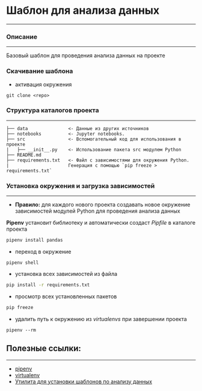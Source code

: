 # Шаблон для анализа данных
------------

### Описание
------------
Базовый шаблон для проведения анализа данных на проекте

### Скачивание шаблона
- активация окружения
```
git clone <repo>
```



### Структура каталогов проекта
------------  

```
├── data               <- Данные из других источников 
├── notebooks          <- Jupyter notebooks. 
├── src                <- Вспомогательный код для использования в проекте
|   ├── __init__.py    <- Использование пакета src модулем Python
├── README.md  
├── requirements.txt   <- Файл с зависимостями для окружения Python.
|                      Генерация с помощью `pip freeze > requirements.txt`
```


### Установка окружения и загрузка зависимостей
------------
- **Правило:** для каждого нового проекта создавать новое окружение зависимостей модулей Python для проведения анализа данных

**Pipenv** установит библиотеку и автоматически создаст *Pipfile* в каталоге проекта
```bash
pipenv install pandas
```
- переход в окружение
```shell
pipenv shell
```

- установка всех зависимостей из файла
```bash
pip install -r requirements.txt
```

- просмотр всех установленных пакетов
```bash
pip freeze
```
- удалить путь к окружению из *virtualenvs* при завершении проекта
```
pipenv --rm
```

## Полезные ссылки:
------------
- [pipenv](https://pipenv-fork.readthedocs.io/en/latest/install.html#installing-pipenv)
- [virtualenv](https://virtualenv.pypa.io/en/latest/)
- [Утилита для установки шаблонов по анализу данных](https://github.com/drivendata/cookiecutter-data-science)